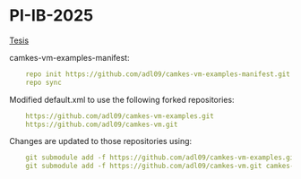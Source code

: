 # PI-IB-2025

[Tesis](./docs/Tesis/PI_main.pdf)

camkes-vm-examples-manifest:
```yaml
    repo init https://github.com/adl09/camkes-vm-examples-manifest.git
    repo sync
```
Modified default.xml to use the following forked repositories:
```yaml
    https://github.com/adl09/camkes-vm-examples.git
    https://github.com/adl09/camkes-vm.git
```

Changes are updated to those repositories using:
```yaml
    git submodule add -f https://github.com/adl09/camkes-vm-examples.git camkes-vm-examples-manifest/projects/vm-examples
    git submodule add -f https://github.com/adl09/camkes-vm.git camkes-vm-examples-manifest/projects/vm
```

